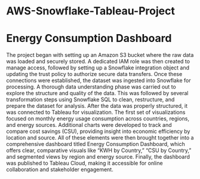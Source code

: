 # AWS-Snowflake-Tableau-Project

# Energy Consumption Dashboard

The project began with setting up an Amazon S3 bucket where the raw data was loaded and securely stored. A dedicated IAM role was then created to manage access, followed by setting up a Snowflake integration object and updating the trust policy to authorize secure data transfers. Once these connections were established, the dataset was ingested into Snowflake for processing. A thorough data understanding phase was carried out to explore the structure and quality of the data. This was followed by several transformation steps using Snowflake SQL to clean, restructure, and prepare the dataset for analysis. After the data was properly structured, it was connected to Tableau for visualization. The first set of visualizations focused on monthly energy usage consumption across countries, regions, and energy sources. Additional charts were developed to track and compare cost savings (CSU), providing insight into economic efficiency by location and source. All of these elements were then brought together into a comprehensive dashboard titled Energy Consumption Dashboard, which offers clear, comparative visuals like “KWH by Country,” “CSU by Country,” and segmented views by region and energy source. Finally, the dashboard was published to Tableau Cloud, making it accessible for online collaboration and stakeholder engagement.
